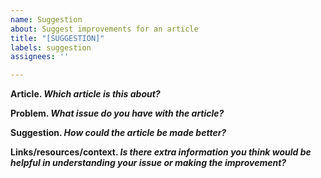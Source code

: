 ```yaml
---
name: Suggestion
about: Suggest improvements for an article
title: "[SUGGESTION]"
labels: suggestion
assignees: ''

---
```


**Article. _Which article is this about?_**

**Problem. _What issue do you have with the article?_**

**Suggestion. _How could the article be made better?_**

**Links/resources/context. _Is there extra information you think would be helpful in understanding your issue or making the improvement?_**
